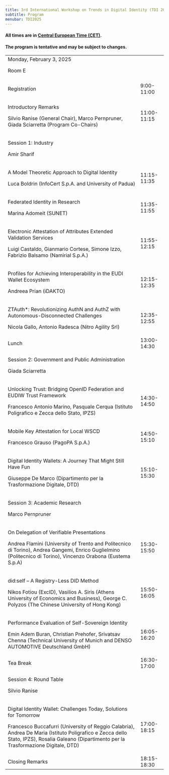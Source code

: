 ```yaml
---
title: 3rd International Workshop on Trends in Digital Identity (TDI 2025)
subtitle: Program
menubar: TDI2025
---
```


<div class="text-center">
  <h4>All times are in <a href="https://time.is/CET" target="_blank">Central European Time (CET)</a>.</h4>
  <h4>The program is tentative and may be subject to changes.</h4>
</div>

<table class="bordered program" width="100%">
  <tr class="day">
    <td colspan="2">
      Monday, February 3, 2025
      <p class="location">Room E</p>
    </td>
  </tr>

  <tr class="logistical">
    <td class="talk">
      <p class="title">Registration</p>
    </td>
    <td>9:00-11:00</td>
  </tr>

  <tr class="institutional">
    <td class="talk">
      <p class="title">Introductory Remarks</p>
      <p class="speakers">Silvio Ranise (General Chair), Marco Pernpruner, Giada Sciarretta (Program Co-Chairs)</p>
    </td>
    <td>11:00-11:15</td>
  </tr>

  <tr class="session">
    <td colspan="2">
      <p class="title">Session 1: Industry</p>
      <p class="chair">Amir Sharif</p>
    </td>
  </tr>
  <tr>
    <td class="talk">
      <p class="title">A Model Theoretic Approach to Digital Identity</p>
      <p class="speakers">Luca Boldrin (InfoCert S.p.A. and University of Padua)</p>
    </td>
    <td>11:15-11:35</td>
  </tr>
  <tr>
    <td class="talk">
      <p class="title">Federated Identity in Research</p>
      <p class="speakers">Marina Adomeit (SUNET)</p>
    </td>
    <td>11:35-11:55</td>
  </tr>
  <tr>
    <td class="talk">
      <p class="title">Electronic Attestation of Attributes Extended Validation Services</p>
      <p class="speakers">Luigi Castaldo, Gianmario Cortese, Simone Izzo, Fabrizio Balsamo (Namirial S.p.A.)</p>
    </td>
    <td>11:55-12:15</td>
  </tr>
  <tr>
    <td class="talk">
      <p class="title">Profiles for Achieving Interoperability in the EUDI Wallet Ecosystem</p>
      <p class="speakers">Andreea Prian (iDAKTO)</p>
    </td>
    <td>12:15-12:35</td>
  </tr>
  <tr>
    <td class="talk">
      <p class="title">ZTAuth*: Revolutionizing AuthN and AuthZ with Autonomous-Disconnected Challenges</p>
      <p class="speakers">Nicola Gallo, Antonio Radesca (Nitro Agility Srl)</p>
    </td>
    <td>12:35-12:55</td>
  </tr>
  
  <tr class="recreational">
    <td>
      Lunch
    </td>
    <td>13:00-14:30</td>
  </tr>

  <tr class="session">
    <td colspan="2">
      <p class="title">Session 2: Government and Public Administration</p>
      <p class="chair">Giada Sciarretta</p>
    </td>
  </tr>
  <tr>
    <td class="talk">
      <p class="title">Unlocking Trust: Bridging OpenID Federation and EUDIW Trust Framework</p>
      <p class="speakers">Francesco Antonio Marino, Pasquale Cerqua (Istituto Poligrafico e Zecca dello Stato, IPZS)</p>
    </td>
    <td>14:30-14:50</td>
  </tr>
  <tr>
    <td class="talk">
      <p class="title">Mobile Key Attestation for Local WSCD</p>
      <p class="speakers">Francesco Grauso (PagoPA S.p.A.)</p>
    </td>
    <td>14:50-15:10</td>
  </tr>
  <tr>
    <td class="talk">
      <p class="title">Digital Identity Wallets: A Journey That Might Still Have Fun</p>
      <p class="speakers">Giuseppe De Marco (Dipartimento per la Trasformazione Digitale, DTD)</p>
    </td>
    <td>15:10-15:30</td>
  </tr>

  <tr class="session">
    <td colspan="2">
      <p class="title">Session 3: Academic Research</p>
      <p class="chair">Marco Pernpruner</p>
    </td>
  </tr>
  <tr>
    <td class="paper">
      <p class="title">On Delegation of Verifiable Presentations</p>
      <p class="authors">Andrea Flamini (University of Trento and Politecnico di Torino), Andrea Gangemi, Enrico Guglielmino (Politecnico di Torino), Vincenzo Orabona (Eustema S.p.A)</p>
    </td>
    <td>15:30-15:50</td>
  </tr>
  <tr>
    <td class="paper">
      <p class="title">did:self – A Registry-Less DID Method</p>
      <p class="authors">Nikos Fotiou (ExcID), Vasilios A. Siris (Athens University of Economics and Business), George C. Polyzos (The Chinese University of Hong Kong)</p>
    </td>
    <td>15:50-16:05</td>
  </tr>

  <tr>
    <td class="paper">
      <p class="title">Performance Evaluation of Self-Sovereign Identity</p>
      <p class="authors">Emin Adem Buran, Christian Prehofer, Srivatsav Chenna (Technical University of Munich and DENSO AUTOMOTIVE Deutschland GmbH)</p>
    </td>
    <td>16:05-16:20</td>
  </tr>

  <tr class="recreational">
    <td>
      Tea Break
    </td>
    <td>16:30-17:00</td>
  </tr>

  <tr class="session">
    <td colspan="2">
      <p class="title">Session 4: Round Table</p>
      <p class="chair">Silvio Ranise</p>
    </td>
  </tr>
  <tr>
    <td class="talk">
      <p class="title">Digital Identity Wallet: Challenges Today, Solutions for Tomorrow</p>
      <p class="speakers">Francesco Buccafurri (University of Reggio Calabria), Andrea De Maria (Istituto Poligrafico e Zecca dello Stato, IPZS), Rosalia Galeano (Dipartimento per la Trasformazione Digitale, DTD)</p>
    </td>
    <td>17:00-18:15</td>
  </tr>

  <tr class="institutional">
    <td>
      Closing Remarks
    </td>
    <td>18:15-18:30</td>
  </tr>
</table>